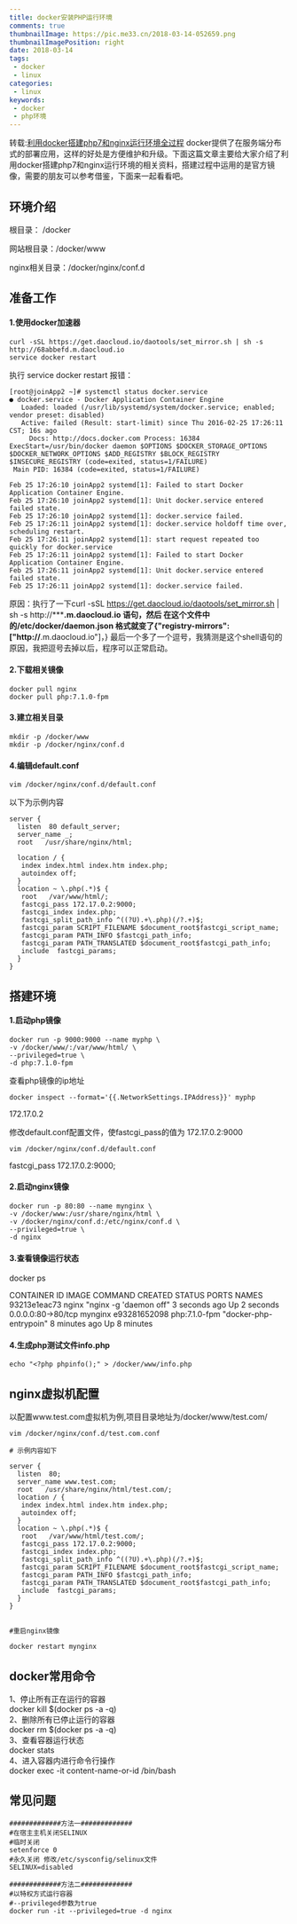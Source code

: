 ```yaml
---
title: docker安装PHP运行环境
comments: true
thumbnailImage: https://pic.me33.cn/2018-03-14-052659.png
thumbnailImagePosition: right
date: 2018-03-14
tags:
 - docker
 - linux
categories:
 - linux
keywords:
 - docker
 - php环境
---
```


转载:[利用docker搭建php7和nginx运行环境全过程](http://www.jb51.net/article/113296.htm)
docker提供了在服务端分布式的部署应用，这样的好处是方便维护和升级。下面这篇文章主要给大家介绍了利用docker搭建php7和nginx运行环境的相关资料，搭建过程中运用的是官方镜像，需要的朋友可以参考借鉴，下面来一起看看吧。

<!-- excerpt -->
<!-- toc -->

## 环境介绍

根目录： /docker

网站根目录：/docker/www

nginx相关目录：/docker/nginx/conf.d

## 准备工作

#### 1.使用docker加速器

```
curl -sSL https://get.daocloud.io/daotools/set_mirror.sh | sh -s http://68abbefd.m.daocloud.io
service docker restart
```

执行 service docker restart 报错：

```
[root@joinApp2 ~]# systemctl status docker.service
● docker.service - Docker Application Container Engine
   Loaded: loaded (/usr/lib/systemd/system/docker.service; enabled; vendor preset: disabled)
   Active: failed (Result: start-limit) since Thu 2016-02-25 17:26:11 CST; 16s ago
     Docs: http://docs.docker.com Process: 16384 ExecStart=/usr/bin/docker daemon $OPTIONS $DOCKER_STORAGE_OPTIONS $DOCKER_NETWORK_OPTIONS $ADD_REGISTRY $BLOCK_REGISTRY $INSECURE_REGISTRY (code=exited, status=1/FAILURE)
 Main PID: 16384 (code=exited, status=1/FAILURE)

Feb 25 17:26:10 joinApp2 systemd[1]: Failed to start Docker Application Container Engine.
Feb 25 17:26:10 joinApp2 systemd[1]: Unit docker.service entered failed state.
Feb 25 17:26:10 joinApp2 systemd[1]: docker.service failed.
Feb 25 17:26:11 joinApp2 systemd[1]: docker.service holdoff time over, scheduling restart.
Feb 25 17:26:11 joinApp2 systemd[1]: start request repeated too quickly for docker.service
Feb 25 17:26:11 joinApp2 systemd[1]: Failed to start Docker Application Container Engine.
Feb 25 17:26:11 joinApp2 systemd[1]: Unit docker.service entered failed state.
Feb 25 17:26:11 joinApp2 systemd[1]: docker.service failed.

```

原因：执行了一下curl -sSL https://get.daocloud.io/daotools/set_mirror.sh | sh -s http://*******.m.daocloud.io 语句，然后 在这个文件中的/etc/docker/daemon.json 格式就变了{"registry-mirrors": ["http://****.m.daocloud.io"]，} 最后一个多了一个逗号，我猜测是这个shell语句的原因，我把逗号去掉以后，程序可以正常启动。

#### 2.下载相关镜像

```
docker pull nginx
docker pull php:7.1.0-fpm
```

#### 3.建立相关目录

```
mkdir -p /docker/www
mkdir -p /docker/nginx/conf.d
```

#### 4.编辑default.conf

```
vim /docker/nginx/conf.d/default.conf
```

以下为示例内容

```
server {
  listen  80 default_server;
  server_name _;
  root   /usr/share/nginx/html;

  location / {
   index index.html index.htm index.php;
   autoindex off;
  }
  location ~ \.php(.*)$ {
   root   /var/www/html/;
   fastcgi_pass 172.17.0.2:9000;
   fastcgi_index index.php;
   fastcgi_split_path_info ^((?U).+\.php)(/?.+)$;
   fastcgi_param SCRIPT_FILENAME $document_root$fastcgi_script_name;
   fastcgi_param PATH_INFO $fastcgi_path_info;
   fastcgi_param PATH_TRANSLATED $document_root$fastcgi_path_info;
   include  fastcgi_params;
  }
}
```

## 搭建环境
#### 1.启动php镜像

```
docker run -p 9000:9000 --name myphp \
-v /docker/www/:/var/www/html/ \
--privileged=true \
-d php:7.1.0-fpm
```

查看php镜像的ip地址

`docker inspect --format='{{.NetworkSettings.IPAddress}}' myphp`

172.17.0.2

修改default.conf配置文件，使fastcgi_pass的值为 172.17.0.2:9000

`vim /docker/nginx/conf.d/default.conf`

fastcgi_pass 172.17.0.2:9000;

#### 2.启动nginx镜像

```
docker run -p 80:80 --name mynginx \
-v /docker/www:/usr/share/nginx/html \
-v /docker/nginx/conf.d:/etc/nginx/conf.d \
--privileged=true \
-d nginx
```

#### 3.查看镜像运行状态
docker ps

CONTAINER ID  IMAGE    COMMAND     CREATED    STATUS    PORTS          NAMES
93213e1eac73  nginx    "nginx -g 'daemon off" 3 seconds ago  Up 2 seconds  0.0.0.0:80->80/tcp mynginx
e93281652098  php:7.1.0-fpm  "docker-php-entrypoin" 8 minutes ago  Up 8 minutes 

#### 4.生成php测试文件info.php

`echo "<?php phpinfo();" > /docker/www/info.php`

## nginx虚拟机配置
以配置www.test.com虚拟机为例,项目目录地址为/docker/www/test.com/

```
vim /docker/nginx/conf.d/test.com.conf

# 示例内容如下

server {
  listen  80;
  server_name www.test.com;
  root   /usr/share/nginx/html/test.com/;
  location / {
   index index.html index.htm index.php;
   autoindex off;
  }
  location ~ \.php(.*)$ {
   root   /var/www/html/test.com/;
   fastcgi_pass 172.17.0.2:9000;
   fastcgi_index index.php;
   fastcgi_split_path_info ^((?U).+\.php)(/?.+)$;
   fastcgi_param SCRIPT_FILENAME $document_root$fastcgi_script_name;
   fastcgi_param PATH_INFO $fastcgi_path_info;
   fastcgi_param PATH_TRANSLATED $document_root$fastcgi_path_info;
   include  fastcgi_params;
  }
}


#重启nginx镜像

docker restart mynginx
```

## docker常用命令
1、停止所有正在运行的容器  
docker kill $(docker ps -a -q)  
2、删除所有已停止运行的容器  
docker rm $(docker ps -a -q)  
3、查看容器运行状态  
docker stats  
4、进入容器内进行命令行操作  
docker exec -it content-name-or-id /bin/bash

## 常见问题

```
#############方法一#############
#在宿主主机关闭SELINUX
#临时关闭
setenforce 0
#永久关闭 修改/etc/sysconfig/selinux文件
SELINUX=disabled

#############方法二#############
#以特权方式运行容器
#--privileged参数为true
docker run -it --privileged=true -d nginx
```
